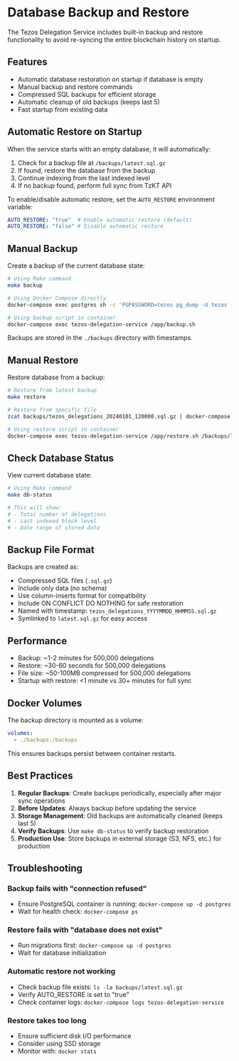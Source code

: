 # Database Backup and Restore

The Tezos Delegation Service includes built-in backup and restore functionality to avoid re-syncing the entire blockchain history on startup.

## Features

- Automatic database restoration on startup if database is empty
- Manual backup and restore commands
- Compressed SQL backups for efficient storage
- Automatic cleanup of old backups (keeps last 5)
- Fast startup from existing data

## Automatic Restore on Startup

When the service starts with an empty database, it will automatically:
1. Check for a backup file at `/backups/latest.sql.gz`
2. If found, restore the database from the backup
3. Continue indexing from the last indexed level
4. If no backup found, perform full sync from TzKT API

To enable/disable automatic restore, set the `AUTO_RESTORE` environment variable:
```yaml
AUTO_RESTORE: "true"  # Enable automatic restore (default)
AUTO_RESTORE: "false" # Disable automatic restore
```

## Manual Backup

Create a backup of the current database state:

```bash
# Using Make command
make backup

# Using Docker Compose directly
docker-compose exec postgres sh -c 'PGPASSWORD=tezos pg_dump -U tezos -d tezos_delegations --data-only' | gzip > backups/backup.sql.gz

# Using backup script in container
docker-compose exec tezos-delegation-service /app/backup.sh
```

Backups are stored in the `./backups` directory with timestamps.

## Manual Restore

Restore database from a backup:

```bash
# Restore from latest backup
make restore

# Restore from specific file
zcat backups/tezos_delegations_20240101_120000.sql.gz | docker-compose exec -T postgres psql -U tezos -d tezos_delegations

# Using restore script in container
docker-compose exec tezos-delegation-service /app/restore.sh /backups/latest.sql.gz
```

## Check Database Status

View current database state:

```bash
# Using Make command
make db-status

# This will show:
# - Total number of delegations
# - Last indexed block level
# - Date range of stored data
```

## Backup File Format

Backups are created as:
- Compressed SQL files (`.sql.gz`)
- Include only data (no schema)
- Use column-inserts format for compatibility
- Include ON CONFLICT DO NOTHING for safe restoration
- Named with timestamp: `tezos_delegations_YYYYMMDD_HHMMSS.sql.gz`
- Symlinked to `latest.sql.gz` for easy access

## Performance

- Backup: ~1-2 minutes for 500,000 delegations
- Restore: ~30-60 seconds for 500,000 delegations
- File size: ~50-100MB compressed for 500,000 delegations
- Startup with restore: <1 minute vs 30+ minutes for full sync

## Docker Volumes

The backup directory is mounted as a volume:
```yaml
volumes:
  - ./backups:/backups
```

This ensures backups persist between container restarts.

## Best Practices

1. **Regular Backups**: Create backups periodically, especially after major sync operations
2. **Before Updates**: Always backup before updating the service
3. **Storage Management**: Old backups are automatically cleaned (keeps last 5)
4. **Verify Backups**: Use `make db-status` to verify backup restoration
5. **Production Use**: Store backups in external storage (S3, NFS, etc.) for production

## Troubleshooting

### Backup fails with "connection refused"
- Ensure PostgreSQL container is running: `docker-compose up -d postgres`
- Wait for health check: `docker-compose ps`

### Restore fails with "database does not exist"
- Run migrations first: `docker-compose up -d postgres`
- Wait for database initialization

### Automatic restore not working
- Check backup file exists: `ls -la backups/latest.sql.gz`
- Verify AUTO_RESTORE is set to "true"
- Check container logs: `docker-compose logs tezos-delegation-service`

### Restore takes too long
- Ensure sufficient disk I/O performance
- Consider using SSD storage
- Monitor with: `docker stats`